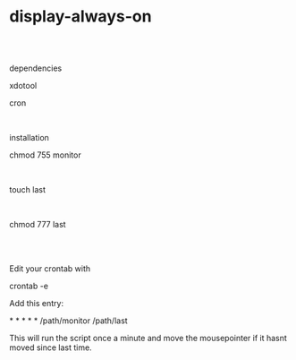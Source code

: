 display-always-on
=================
<html><br><br>
<p>dependencies</p>
<p>xdotool</p>
<p>cron</p>
<br>
<p>installation</p>
<p>chmod 755 monitor</p>
<br>
<p>touch last</p>
<br>
<p>chmod 777 last</p>
<br><br>
<p>Edit your crontab with</p>

<p>crontab -e</p>
<p>Add this entry:</p>
<p>* * * * * /path/monitor /path/last</p>
<p>This will run the script once a minute and move the mousepointer if it hasnt moved since last time.</p>
</html>
